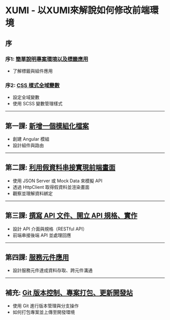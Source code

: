 # XUMI - 以XUMI來解說如何修改前端環境

## 序 
### 序1: [簡單說明專案環境以及標籤應用](./序1%20了解標籤與組件.md)
- 了解標籤與組件應用

### 序2: [CSS 樣式全域變數](./序2%20CSS樣式全域變數.md)
- 設定全域變數
- 使用 SCSS 變數管理樣式

---

## 第一課: [新增一個模組化檔案](./第一課%20新增一個模組化檔案.md)
- 創建 Angular 模組
- 設計組件與路由

---

## 第二課: [利用假資料串接實現前端畫面](./第二課%20利用假資料串接實現前端畫面.md)
- 使用 JSON Server 或 Mock Data 來模擬 API
- 透過 HttpClient 取得假資料並渲染畫面
- 觀察並理解資料綁定

---

## 第三課: [撰寫 API 文件、開立 API 規格、實作](./第三課%20撰寫%20API%20文件、開立%20API%20規格、實作.md)
- 設計 API 介面與規格（RESTful API）
- 前端串接後端 API 並處理回應

---

## 第四課: [服務元件應用](./第四課%20服務元件應用.md)
- 設計服務元件達成資料存取、跨元件溝通

---
## 補充: [Git 版本控制、專案打包、更新開發站](./補充%20Git%20版本控制、專案打包、更新開發站.md)
- 使用 Git 進行版本管理與分支操作
- 如何打包專案並上傳至開發環境
